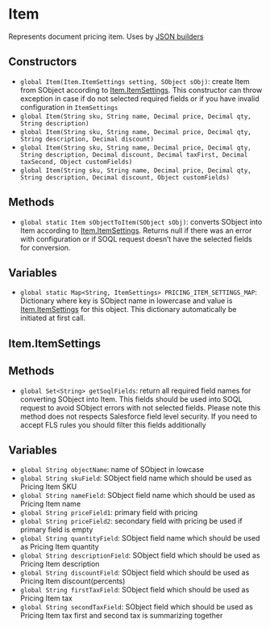 # Item

Represents document pricing item. Uses by [JSON builders](JSONBuilder.md)

## Constructors

- `global Item(Item.ItemSettings setting, SObject sObj)`: create Item from SObject according to [Item.ItemSettings](#itemitemsettings). This constructor can throw exception in case if do not selected required fields or if you have invalid configuration in `ItemSettings`
- `global Item(String sku, String name, Decimal price, Decimal qty, String description)`
- `global Item(String sku, String name, Decimal price, Decimal qty, String description, Decimal discount)`
- `global Item(String sku, String name, Decimal price, Decimal qty, String description, Decimal discount, Decimal taxFirst, Decimal taxSecond, Object customFields)`
- `global Item(String sku, String name, Decimal price, Decimal qty, String description, Decimal discount, Object customFields)`

## Methods

- `global static Item sObjectToItem(SObject sObj)`: converts SObject into Item according to [Item.ItemSettings](#itemitemsettings). Returns null if there was an error with configuration or if SOQL request doesn’t have the selected fields for conversion.

## Variables
- `global static Map<String, ItemSettings> PRICING_ITEM_SETTINGS_MAP`: Dictionary where key is SObject name in lowercase and value is [Item.ItemSettings](#itemitemsettings) for this object. This dictionary automatically be initiated at first call. 

## Item.ItemSettings

## Methods

- `global Set<String> getSoqlFields`: return all required field names for converting SObject into Item. This fields should be used into SOQL request to avoid SObject errors with not selected fields. Please note this method does not respects Salesforce field level security. If you need to accept FLS rules you should filter this fields additionally

## Variables

- `global String objectName`: name of SObject in lowcase
- `global String skuField`: SObject field name which should be used as Pricing Item SKU
- `global String nameField`: SObject field name which should be used as Pricing Item name
- `global String priceField1`: primary field with pricing
- `global String priceField2`: secondary field with pricing be used if primary field is empty
- `global String quantityField`: SObject field name which should be used as Pricing Item quantity
- `global String descriptionField`: SObject field which should be used as Pricing Item description
- `global String discountField`: SObject field which should be used as Pricing Item discount(percents)
- `global String firstTaxField`: SObject field which should be used as Pricing Item tax
- `global String secondTaxField`: SObject field which should be used as Pricing Item tax first and second tax is summarizing together

